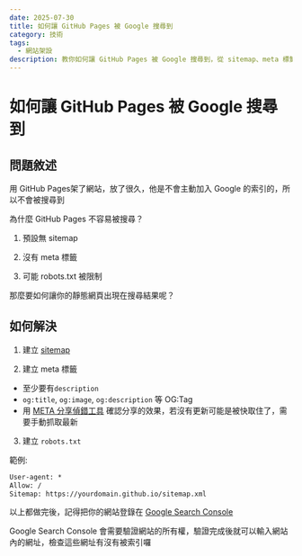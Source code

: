 ```yaml
---
date: 2025-07-30
title: 如何讓 GitHub Pages 被 Google 搜尋到
category: 技術
tags:
  - 網站架設
description: 教你如何讓 GitHub Pages 被 Google 搜尋到，從 sitemap、meta 標籤到 robots.txt 的設定，搭配 Google Search Console 提高網站能見度與 SEO 成效。
---
```


# 如何讓 GitHub Pages 被 Google 搜尋到

## 問題敘述

用 GitHub Pages架了網站，放了很久，他是不會主動加入 Google 的索引的，所以不會被搜尋到

為什麼 GitHub Pages 不容易被搜尋？

1. 預設無 sitemap

2. 沒有 meta 標籤

3. 可能 robots.txt 被限制

那麼要如何讓你的靜態網頁出現在搜尋結果呢？

## 如何解決

1. 建立 [sitemap](https://www.xml-sitemaps.com/)

2. 建立 meta 標籤

- 至少要有`description`
- `og:title`, `og:image`, `og:description` 等 OG:Tag
- 用 [META 分享偵錯工具](https://developers.facebook.com/tools/debug/) 確認分享的效果，若沒有更新可能是被快取住了，需要手動抓取最新

3. 建立 `robots.txt`

範例:

```txt
User-agent: *
Allow: /
Sitemap: https://yourdomain.github.io/sitemap.xml
```

以上都做完後，記得把你的網站登錄在 [Google Search Console](https://search.google.com/search-console/)

Google Search Console 會需要驗證網站的所有權，驗證完成後就可以輸入網站內的網址，檢查這些網址有沒有被索引囉
